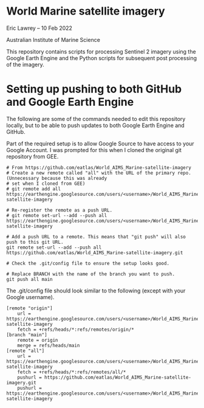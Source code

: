 # World Marine satellite imagery

Eric Lawrey – 10 Feb 2022

Australian Institute of Marine Science

This repository contains scripts for processing Sentinel 2 imagery using the Google Earth 
Engine and the Python scripts for subsequent post processing
of the imagery. 

# Setting up pushing to both GitHub and Google Earth Engine
The following are some of the commands needed to edit this repository locally, but to
be able to push updates to both Google Earth Engine and GitHub.

Part of the required setup is to allow Google Source to have access to your Google Account.
I was prompted for this when I cloned the original git repository from GEE.

```batch
# From https://github.com/eatlas/World_AIMS_Marine-satellite-imagery
# Create a new remote called "all" with the URL of the primary repo. (Unnecessary because this was already
# set when I cloned from GEE)
# git remote add all https://earthengine.googlesource.com/users/<username>/World_AIMS_Marine-satellite-imagery

# Re-register the remote as a push URL. 
# git remote set-url --add --push all https://earthengine.googlesource.com/users/<username>/World_AIMS_Marine-satellite-imagery

# Add a push URL to a remote. This means that "git push" will also push to this git URL.
git remote set-url --add --push all https://github.com/eatlas/World_AIMS_Marine-satellite-imagery.git

# Check the .git/config file to ensure the setup looks good.

# Replace BRANCH with the name of the branch you want to push.
git push all main
```
The .git/config file should look similar to the following (except with your Google username).
```
[remote "origin"]
	url = https://earthengine.googlesource.com/users/<username>/World_AIMS_Marine-satellite-imagery
	fetch = +refs/heads/*:refs/remotes/origin/*
[branch "main"]
	remote = origin
	merge = refs/heads/main
[remote "all"]
	url = https://earthengine.googlesource.com/users/<username>/World_AIMS_Marine-satellite-imagery
	fetch = +refs/heads/*:refs/remotes/all/*
	pushurl = https://github.com/eatlas/World_AIMS_Marine-satellite-imagery.git
	pushurl = https://earthengine.googlesource.com/users/<username>/World_AIMS_Marine-satellite-imagery
```